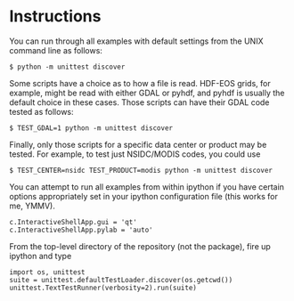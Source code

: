 Instructions
============
You can run through all examples with default settings from the UNIX command
line as follows:

    $ python -m unittest discover

Some scripts have a choice as to how a file is read.  HDF-EOS grids, for
example, might be read with either GDAL or pyhdf, and pyhdf is usually the
default choice in these cases.  Those scripts can have their GDAL code tested
as follows:

    $ TEST_GDAL=1 python -m unittest discover

Finally, only those scripts for a specific data center or product may be
tested.  For example, to test just NSIDC/MODIS codes, you could use

    $ TEST_CENTER=nsidc TEST_PRODUCT=modis python -m unittest discover

You can attempt to run all examples from within ipython if you have
certain options appropriately set in your ipython configuration file
(this works for me, YMMV).

    c.InteractiveShellApp.gui = 'qt'
    c.InteractiveShellApp.pylab = 'auto'

From the top-level directory of the repository (not the package), fire
up ipython and type

    import os, unittest
    suite = unittest.defaultTestLoader.discover(os.getcwd())
    unittest.TextTestRunner(verbosity=2).run(suite)


